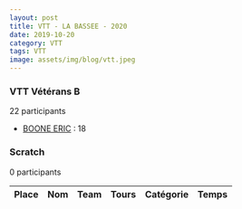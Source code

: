 ```yaml
---
layout: post
title: VTT - LA BASSEE - 2020
date: 2019-10-20
category: VTT
tags: VTT
image: assets/img/blog/vtt.jpeg
---
```


### VTT Vétérans B
22 participants
- [BOONE ERIC](https://teamspecializedlille.cc/coureurs/booneeric) : 18

### Scratch
0 participants

| Place | Nom | Team | Tours | Catégorie | Temps |
|---|---|---|---|---|---|
